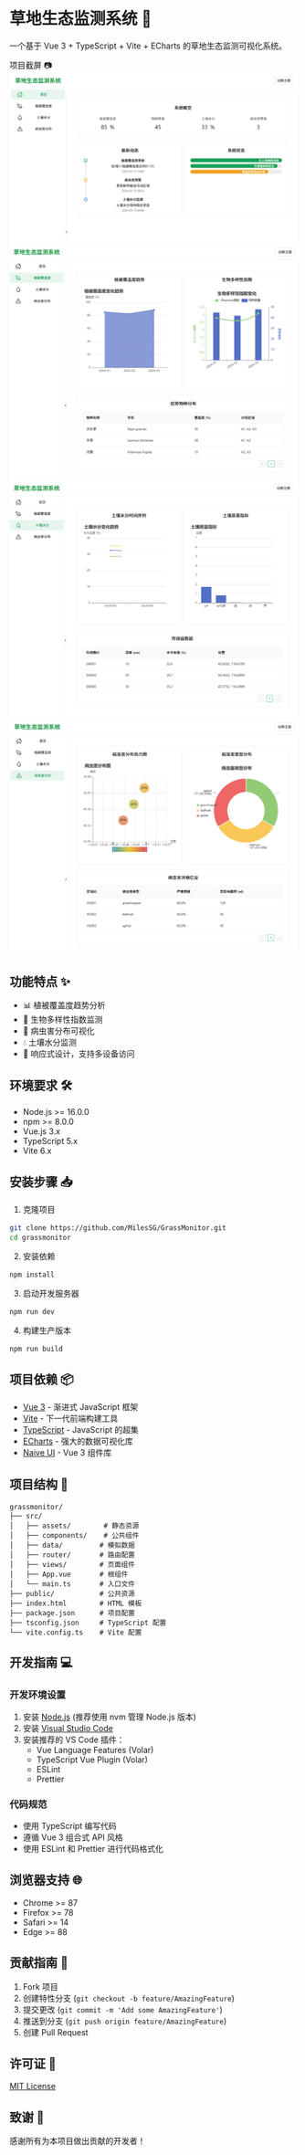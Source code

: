 # 草地生态监测系统 🌿

一个基于 Vue 3 + TypeScript + Vite + ECharts 的草地生态监测可视化系统。

项目截屏 📷
![统运行截图](img/image1.png)
![统运行截图](img/image2.png)
![统运行截图](img/image3.png)
![统运行截图](img/image4.png)

## 功能特点 ✨

- 📊 植被覆盖度趋势分析
- 🌱 生物多样性指数监测
- 🐛 病虫害分布可视化
- 💧 土壤水分监测
- 📱 响应式设计，支持多设备访问

## 环境要求 🛠️

- Node.js >= 16.0.0
- npm >= 8.0.0
- Vue.js 3.x
- TypeScript 5.x
- Vite 6.x

## 安装步骤 📥

1. 克隆项目
```bash
git clone https://github.com/MilesSG/GrassMonitor.git
cd grassmonitor
```

2. 安装依赖
```bash
npm install
```

3. 启动开发服务器
```bash
npm run dev
```

4. 构建生产版本
```bash
npm run build
```

## 项目依赖 📦

- [Vue 3](https://vuejs.org/) - 渐进式 JavaScript 框架
- [Vite](https://vitejs.dev/) - 下一代前端构建工具
- [TypeScript](https://www.typescriptlang.org/) - JavaScript 的超集
- [ECharts](https://echarts.apache.org/) - 强大的数据可视化库
- [Naive UI](https://www.naiveui.com/) - Vue 3 组件库

## 项目结构 📁

```
grassmonitor/
├── src/
│   ├── assets/        # 静态资源
│   ├── components/    # 公共组件
│   ├── data/         # 模拟数据
│   ├── router/       # 路由配置
│   ├── views/        # 页面组件
│   ├── App.vue       # 根组件
│   └── main.ts       # 入口文件
├── public/           # 公共资源
├── index.html        # HTML 模板
├── package.json      # 项目配置
├── tsconfig.json     # TypeScript 配置
└── vite.config.ts    # Vite 配置
```

## 开发指南 💻

### 开发环境设置

1. 安装 [Node.js](https://nodejs.org/) (推荐使用 nvm 管理 Node.js 版本)
2. 安装 [Visual Studio Code](https://code.visualstudio.com/)
3. 安装推荐的 VS Code 插件：
   - Vue Language Features (Volar)
   - TypeScript Vue Plugin (Volar)
   - ESLint
   - Prettier

### 代码规范

- 使用 TypeScript 编写代码
- 遵循 Vue 3 组合式 API 风格
- 使用 ESLint 和 Prettier 进行代码格式化

## 浏览器支持 🌐

- Chrome >= 87
- Firefox >= 78
- Safari >= 14
- Edge >= 88

## 贡献指南 🤝

1. Fork 项目
2. 创建特性分支 (`git checkout -b feature/AmazingFeature`)
3. 提交更改 (`git commit -m 'Add some AmazingFeature'`)
4. 推送到分支 (`git push origin feature/AmazingFeature`)
5. 创建 Pull Request

## 许可证 📄

[MIT License](LICENSE)



## 致谢 🙏

感谢所有为本项目做出贡献的开发者！
